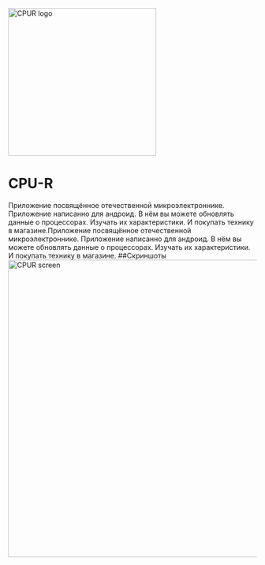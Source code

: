 <img src="https://sun9-16.userapi.com/s/v1/ig2/qcwUNOCCRpZ-d_rqs5QdcRs0rLsirAanZncN7T3qizipWUC4_w12gPyu_vPbKfSpLa0P8_JvqJu8m7D-6TRlyQMA.jpg?size=512x512&quality=96&type=album" alt="CPUR logo" height="300">

# CPU-R
Приложение посвящённое отечественной микроэлектроннике. Приложение написанно для андроид. В нём вы можете обновлять данные о процессорах. Изучать их характеристики. И покупать технику в магазине.Приложение посвящённое отечественной микроэлектроннике. Приложение написанно для андроид. В нём вы можете обновлять данные о процессорах. Изучать их характеристики. И покупать технику в магазине.
##Скриншоты
<img src="https://sun9-10.userapi.com/s/v1/ig2/GLheZmaoMudCIyA6uZm1w0w9DEcvNeRH5UJte2UTH_0nDai3NOXIlLUoRnCorIG-J-yW3rAoOzMJ9ZLvv5o5S0cN.jpg?size=376x604&quality=96&type=album" alt="CPUR screen" height="604">

